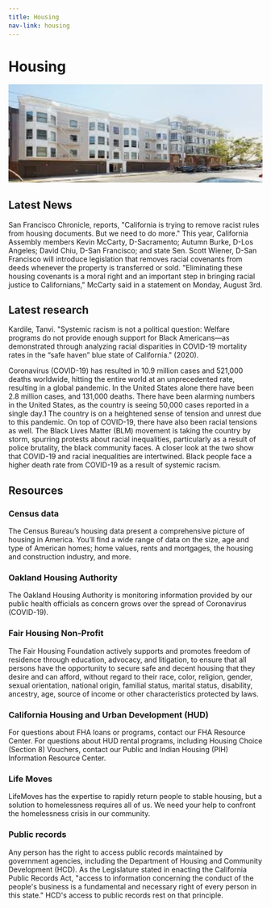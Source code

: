 ```yaml
---
title: Housing
nav-link: housing
---
```

<div class="row p-3">
    <div class="col-8">
        <div class="row">
            <div class="col">
                <h1>Housing</h1>
                <div class="row">
                    <div class="col">
                        <img alt="housing" src="images/housing.png" class="img-fluid">
                    </div>
                    <div class="col">
                        <h2>Latest News</h2>
                        <p>San Francisco Chronicle, reports, "California is trying to remove racist rules from housing documents. But we need to do more." This year, California Assembly members Kevin McCarty, D-Sacramento; Autumn Burke, D-Los Angeles; David Chiu, D-San Francisco; and state Sen. Scott Wiener, D-San Francisco will introduce legislation that removes racial covenants from deeds whenever the property is transferred or sold. "Eliminating these housing covenants is a moral right and an important step in bringing racial justice to Californians," McCarty said in a statement on Monday, August 3rd.</p>
                    </div>
                </div>
                <h2>Latest research</h2>
                <div class="row">
                    <div class="col">
                        <p class="quote">Kardile, Tanvi. "Systemic racism is not a political question: Welfare programs do not provide enough support for Black Americans—as demonstrated through analyzing racial disparities in COVID-19 mortality rates in the “safe haven” blue state of California." (2020).</p>
                    </div>
                     <div class="col">
                        <p>Coronavirus (COVID-19) has resulted in 10.9 million cases and 521,000 deaths worldwide, hitting the entire world at an unprecedented rate, resulting in a global pandemic. In the United States alone there have been 2.8 million cases, and 131,000 deaths. There have been alarming numbers in the United States, as the country is seeing 50,000 cases reported in a single day.1 The country is on a heightened sense of tension and unrest due to this pandemic. On top of COVID-19, there have also been racial tensions as well. The Black Lives Matter (BLM) movement is taking the country by storm, spurring protests about racial inequalities, particularly as a result of police brutality, the black community faces. A closer look at the two show that COVID-19 and racial inequalities are intertwined. Black people face a higher death rate from COVID-19 as a result of systemic racism.</p>
                    </div>
                </div>
            </div>
        </div>
    </div>
    <div class="col-4">
        <h2>Resources</h2>
        <h3>Census data</h3>
        <p>The Census Bureau’s housing data present a comprehensive picture of housing in America. You’ll find a wide range of data on the size, age and type of American homes; home values, rents and mortgages, the housing and construction industry, and more.</p>
        <h3>Oakland Housing Authority</h3>
        <p>The Oakland Housing Authority is monitoring information provided by our public health officials as concern grows over the spread of Coronavirus (COVID-19).</p>
        <h3>Fair Housing Non-Profit</h3>
        <p>The Fair Housing Foundation actively supports and promotes freedom of residence through education, advocacy, and litigation, to ensure that all persons have the opportunity to secure safe and decent housing that they desire and can afford, without regard to their race, color, religion, gender, sexual orientation, national origin, familial status, marital status, disability, ancestry, age, source of income or other characteristics protected by laws.</p>
        <h3>California Housing and Urban Development (HUD)</h3>
        <p>For questions about FHA loans or programs, contact our FHA Resource Center. For questions about HUD rental programs, including Housing Choice (Section 8) Vouchers, contact our Public and Indian Housing (PIH) Information Resource Center.</p>
        <h3>Life Moves</h3>
        <p>LifeMoves has the expertise to rapidly return people to stable housing, but a solution to homelessness requires all of us. We need your help to confront the homelessness crisis in our community.</p>
        <h3>Public records</h3>
        <p>Any person has the right to access public records maintained by government agencies, including the Department of Housing and Community Development (HCD). As the Legislature stated in enacting the California Public Records Act, "access to information concerning the conduct of the people's business is a fundamental and necessary right of every person in this state." HCD's access to public records rest on that principle.</p>
    </div>
</div>
